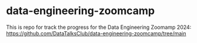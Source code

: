 # data-engineering-zoomcamp
This is repo for track the progress for the Data Engineering Zoomamp 2024:      
https://github.com/DataTalksClub/data-engineering-zoomcamp/tree/main 
